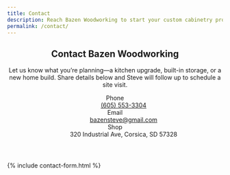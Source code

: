 ```yaml
---
title: Contact
description: Reach Bazen Woodworking to start your custom cabinetry project or request a site visit in southeastern South Dakota.
permalink: /contact/
---
```


<section class="mx-auto max-w-content px-6 py-16">
  <header class="max-w-2xl">
    <h1 class="text-3xl font-semibold text-slate-900 md:text-4xl">Contact Bazen Woodworking</h1>
    <p class="mt-4 text-base text-slate-600">
      Let us know what you’re planning—a kitchen upgrade, built-in storage, or a new home build. Share details below and Steve will follow up to schedule a site visit.
    </p>
    <dl class="mt-6 space-y-3 text-sm text-slate-600">
      <div>
        <dt class="font-semibold text-slate-900">Phone</dt>
        <dd><a href="tel:+16055533304" class="text-brand-600 hover:underline focus-visible:outline-none focus-visible:ring-2 focus-visible:ring-brand-400">(605) 553-3304</a></dd>
      </div>
      <div>
        <dt class="font-semibold text-slate-900">Email</dt>
        <dd><a href="mailto:bazensteve@gmail.com" class="text-brand-600 hover:underline focus-visible:outline-none focus-visible:ring-2 focus-visible:ring-brand-400">bazensteve@gmail.com</a></dd>
      </div>
      <div>
        <dt class="font-semibold text-slate-900">Shop</dt>
        <dd>320 Industrial Ave, Corsica, SD 57328</dd>
      </div>
    </dl>
  </header>
</section>

{% include contact-form.html %}
